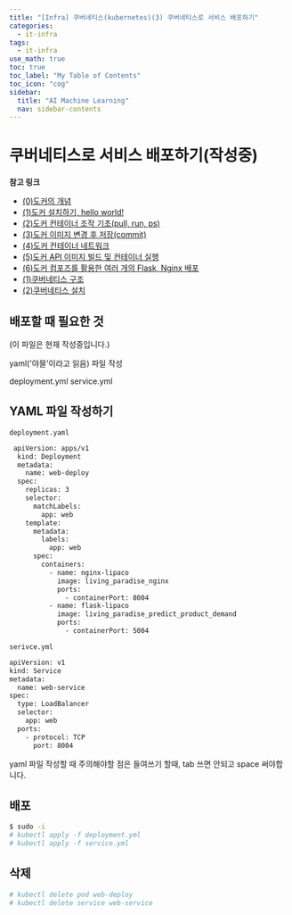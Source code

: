 ```yaml
---
title: "[Infra] 쿠버네티스(kubernetes)(3) 쿠버네티스로 서비스 배포하기" 
categories:
  - it-infra
tags:
  - it-infra
use_math: true
toc: true
toc_label: "My Table of Contents"
toc_icon: "cog"
sidebar:
  title: "AI Machine Learning"
  nav: sidebar-contents
---
```


# 쿠버네티스로 서비스 배포하기(작성중)

**참고 링크**

* [(0)도커의 개념](https://losskatsu.github.io/it-infra/docker00/)  
* [(1)도커 설치하기, hello world!](https://losskatsu.github.io/it-infra/docker01/)  
* [(2)도커 컨테이너 조작 기초(pull, run, ps)](https://losskatsu.github.io/it-infra/docker02/)  
* [(3)도커 이미지 변경 후 저장(commit)](https://losskatsu.github.io/it-infra/docker03/)  
* [(4)도커 컨테이너 네트워크](https://losskatsu.github.io/it-infra/docker04/)  
* [(5)도커 API 이미지 빌드 및 컨테이너 실행](https://losskatsu.github.io/it-infra/docker05/)
* [(6)도커 컴포즈를 활용한 여러 개의 Flask, Nginx 배포](https://losskatsu.github.io/it-infra/docker06/)
* [(1)쿠버네티스 구조](https://losskatsu.github.io/it-infra/kubernetes01/)  
* [(2)쿠버네티스 설치](https://losskatsu.github.io/it-infra/kubernetes02/)



## 배포할 때 필요한 것

(이 파일은 현재 작성중입니다.)

yaml('야믈'이라고 읽음) 파일 작성

deployment.yml
service.yml

## YAML 파일 작성하기

```
deployment.yaml
```
```bash
 apiVersion: apps/v1
  kind: Deployment
  metadata:
    name: web-deploy
  spec:
    replicas: 3
    selector:
      matchLabels:
        app: web
    template:
      metadata:
        labels:
          app: web
      spec:
        containers:
          - name: nginx-lipaco
            image: living_paradise_nginx
            ports:
              - containerPort: 8004
          - name: flask-lipaco
            image: living_paradise_predict_product_demand
            ports:
              - containerPort: 5004

```



```
serivce.yml
```
```bash
apiVersion: v1
kind: Service
metadata:
  name: web-service
spec:
  type: LoadBalancer
  selector:
    app: web
  ports:
    - protocol: TCP
      port: 8004

```

yaml 파일 작성할 때 주의해야할 점은 들여쓰기 할때, tab 쓰면 안되고 space 써야합니다. 

## 배포

```bash
$ sudo -i
# kubectl apply -f deployment.yml
# kubectl apply -f service.yml
```

## 삭제

```bash
# kubectl delete pod web-deploy
# kubectl delete service web-service
```


